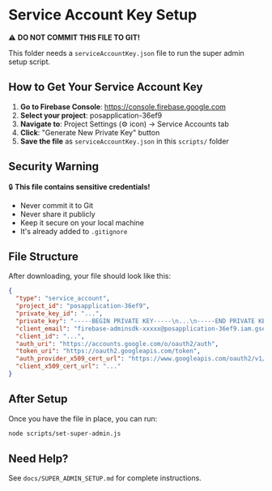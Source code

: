 # Service Account Key Setup

⚠️ **DO NOT COMMIT THIS FILE TO GIT!**

This folder needs a `serviceAccountKey.json` file to run the super admin setup script.

## How to Get Your Service Account Key

1. **Go to Firebase Console**: https://console.firebase.google.com
2. **Select your project**: posapplication-36ef9
3. **Navigate to**: Project Settings (⚙️ icon) → Service Accounts tab
4. **Click**: "Generate New Private Key" button
5. **Save the file** as `serviceAccountKey.json` in this `scripts/` folder

## Security Warning

🔒 **This file contains sensitive credentials!**

- Never commit it to Git
- Never share it publicly
- Keep it secure on your local machine
- It's already added to `.gitignore`

## File Structure

After downloading, your file should look like this:

```json
{
  "type": "service_account",
  "project_id": "posapplication-36ef9",
  "private_key_id": "...",
  "private_key": "-----BEGIN PRIVATE KEY-----\n...\n-----END PRIVATE KEY-----\n",
  "client_email": "firebase-adminsdk-xxxxx@posapplication-36ef9.iam.gserviceaccount.com",
  "client_id": "...",
  "auth_uri": "https://accounts.google.com/o/oauth2/auth",
  "token_uri": "https://oauth2.googleapis.com/token",
  "auth_provider_x509_cert_url": "https://www.googleapis.com/oauth2/v1/certs",
  "client_x509_cert_url": "..."
}
```

## After Setup

Once you have the file in place, you can run:

```bash
node scripts/set-super-admin.js
```

## Need Help?

See `docs/SUPER_ADMIN_SETUP.md` for complete instructions.
